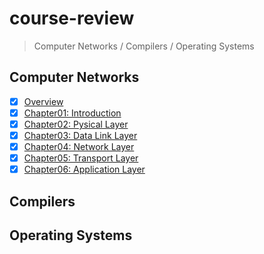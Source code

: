 # course-review

> Computer Networks / Compilers / Operating Systems

## Computer Networks

- [x] [Overview](computer-networks/overview.md)
- [x] [Chapter01: Introduction](computer-networks/chapter01-introduction.md)
- [x] [Chapter02: Pysical Layer](computer-networks/chapter02-physical-layer.md)
- [x] [Chapter03: Data Link Layer](computer-networks/chapter03-data-link-layer.md)
- [x] [Chapter04: Network Layer](computer-networks/chapter04-network-layer.md)
- [x] [Chapter05: Transport Layer](computer-networks/chapter05-transport-layer.md)
- [x] [Chapter06: Application Layer](computer-networks/chapter06-application-layer.md)

## Compilers

## Operating Systems
